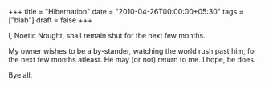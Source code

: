 +++
title = "Hibernation"
date = "2010-04-26T00:00:00+05:30"
tags = ["blab"]
draft = false
+++

I, Noetic Nought, shall remain shut for the next few months.

My owner wishes to be a by-stander, watching the world rush past
him, for the next few months atleast. He may (or not) return to
me. I hope, he does.

Bye all.
